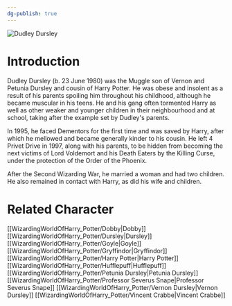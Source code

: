 ```yaml
---
dg-publish: true
---
```

![Dudley Dursley](http://rxbg5ysja.bkt.gdipper.com/Dudley_Dursley.png)
# Introduction
Dudley Dursley (b. 23 June 1980) was the Muggle son of Vernon and Petunia Dursley and cousin of Harry Potter. He was obese and insolent as a result of his parents spoiling him throughout his childhood, although he became muscular in his teens. He and his gang often tormented Harry as well as other weaker and younger children in their neighbourhood and at school, taking after the example set by Dudley's parents.

In 1995, he faced Dementors for the first time and was saved by Harry, after which he mellowed and became generally kinder to his cousin. He left 4 Privet Drive in 1997, along with his parents, to be hidden from becoming the next victims of Lord Voldemort and his Death Eaters by the Killing Curse, under the protection of the Order of the Phoenix.

After the Second Wizarding War, he married a woman and had two children. He also remained in contact with Harry, as did his wife and children.

# Related Character
[[WizardingWorldOfHarry_Potter/Dobby\|Dobby]]
[[WizardingWorldOfHarry_Potter/Dursley\|Dursley]]
[[WizardingWorldOfHarry_Potter/Goyle\|Goyle]]
[[WizardingWorldOfHarry_Potter/Gryffindor\|Gryffindor]]
[[WizardingWorldOfHarry_Potter/Harry Potter\|Harry Potter]]
[[WizardingWorldOfHarry_Potter/Hufflepuff\|Hufflepuff]]
[[WizardingWorldOfHarry_Potter/Petunia Dursley\|Petunia Dursley]]
[[WizardingWorldOfHarry_Potter/Professor Severus Snape\|Professor Severus Snape]]
[[WizardingWorldOfHarry_Potter/Vernon Dursley\|Vernon Dursley]]
[[WizardingWorldOfHarry_Potter/Vincent Crabbe\|Vincent Crabbe]]
